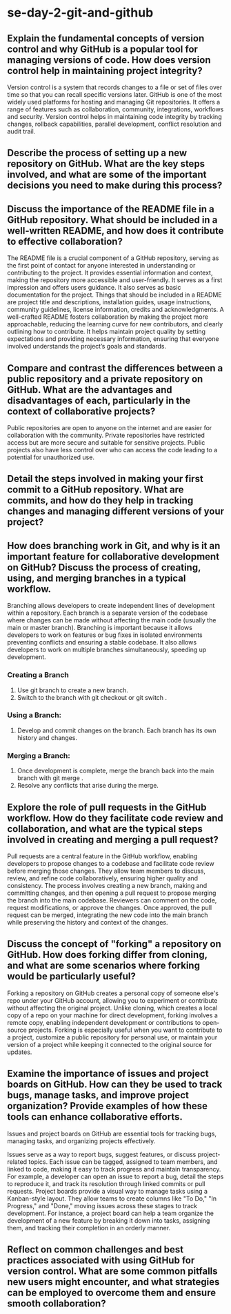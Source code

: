 # se-day-2-git-and-github
## Explain the fundamental concepts of version control and why GitHub is a popular tool for managing versions of code. How does version control help in maintaining project integrity?
Version control is a system that records changes to a file or set of files over time so that you can recall specific versions later. GitHub is one of the most widely used platforms for hosting and managing Git repositories. It offers a range of features such as collaboration, community, integrations, workflows and security. Version control helps in maintaining code integrity by tracking changes, rollback capabilities, parallel development, conflict resolution and audit trail.

## Describe the process of setting up a new repository on GitHub. What are the key steps involved, and what are some of the important decisions you need to make during this process?

## Discuss the importance of the README file in a GitHub repository. What should be included in a well-written README, and how does it contribute to effective collaboration?
The README file is a crucial component of a GitHub repository, serving as the first point of contact for anyone interested in understanding or contributing to the project. It provides essential information and context, making the repository more accessible and user-friendly. It serves as a first impression and offers users guidance. It also serves as basic documentation for the project. Things that should be included in a README are project title and descriptions, installation guides, usage instructions, community guidelines, license information, credits and acknowledgments. A well-crafted README fosters collaboration by making the project more approachable, reducing the learning curve for new contributors, and clearly outlining how to contribute. It helps maintain project quality by setting expectations and providing necessary information, ensuring that everyone involved understands the project’s goals and standards.

## Compare and contrast the differences between a public repository and a private repository on GitHub. What are the advantages and disadvantages of each, particularly in the context of collaborative projects?
Public repositories are open to anyone on the internet and are easier for collaboration with the community. Private repositories have restricted access but are more secure and suitable for sensitive projects. Public projects also have less control over who can access the code leading to a potential for unauthorized use.

## Detail the steps involved in making your first commit to a GitHub repository. What are commits, and how do they help in tracking changes and managing different versions of your project?

## How does branching work in Git, and why is it an important feature for collaborative development on GitHub? Discuss the process of creating, using, and merging branches in a typical workflow.
Branching allows developers to create independent lines of development within a repository. Each branch is a separate version of the codebase where changes can be made without affecting the main code (usually the main or master branch). Branching is important because it allows developers to work on features or bug fixes in isolated environments preventing conflicts and ensuring a stable codebase. It also allows developers to work on multiple branches simultaneously, speeding up development.
### Creating a Branch
1. Use git branch <branch-name> to create a new branch.
2. Switch to the branch with git checkout <branch-name> or git switch <branch-name>.

### Using a Branch:
1. Develop and commit changes on the branch. Each branch has its own history and changes.

### Merging a Branch:
1. Once development is complete, merge the branch back into the main branch with git merge <branch-name>.
2. Resolve any conflicts that arise during the merge.

## Explore the role of pull requests in the GitHub workflow. How do they facilitate code review and collaboration, and what are the typical steps involved in creating and merging a pull request?
Pull requests are a central feature in the GitHub workflow, enabling developers to propose changes to a codebase and facilitate code review before merging those changes. They allow team members to discuss, review, and refine code collaboratively, ensuring higher quality and consistency. The process involves creating a new branch, making and committing changes, and then opening a pull request to propose merging the branch into the main codebase. Reviewers can comment on the code, request modifications, or approve the changes. Once approved, the pull request can be merged, integrating the new code into the main branch while preserving the history and context of the changes.

## Discuss the concept of "forking" a repository on GitHub. How does forking differ from cloning, and what are some scenarios where forking would be particularly useful?
Forking a repository on GitHub creates a personal copy of someone else's repo under your GitHub account, allowing you to experiment or contribute without affecting the original project. Unlike cloning, which creates a local copy of a repo on your machine for direct development, forking involves a remote copy, enabling independent development or contributions to open-source projects. Forking is especially useful when you want to contribute to a project, customize a public repository for personal use, or maintain your version of a project while keeping it connected to the original source for updates.

## Examine the importance of issues and project boards on GitHub. How can they be used to track bugs, manage tasks, and improve project organization? Provide examples of how these tools can enhance collaborative efforts.
Issues and project boards on GitHub are essential tools for tracking bugs, managing tasks, and organizing projects effectively.

Issues serve as a way to report bugs, suggest features, or discuss project-related topics. Each issue can be tagged, assigned to team members, and linked to code, making it easy to track progress and maintain transparency. For example, a developer can open an issue to report a bug, detail the steps to reproduce it, and track its resolution through linked commits or pull requests.
Project boards provide a visual way to manage tasks using a Kanban-style layout. They allow teams to create columns like "To Do," "In Progress," and "Done," moving issues across these stages to track development. For instance, a project board can help a team organize the development of a new feature by breaking it down into tasks, assigning them, and tracking their completion in an orderly manner.

## Reflect on common challenges and best practices associated with using GitHub for version control. What are some common pitfalls new users might encounter, and what strategies can be employed to overcome them and ensure smooth collaboration?
